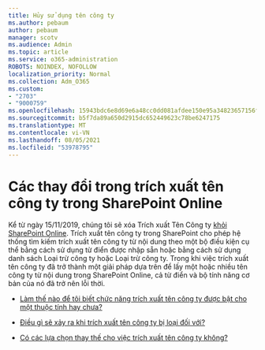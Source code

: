 ```yaml
---
title: Hủy sử dụng tên công ty
ms.author: pebaum
author: pebaum
manager: scotv
ms.audience: Admin
ms.topic: article
ms.service: o365-administration
ROBOTS: NOINDEX, NOFOLLOW
localization_priority: Normal
ms.collection: Adm_O365
ms.custom:
- "2703"
- "9000759"
ms.openlocfilehash: 15943bdc6e8d69e6a48cc0dd081afdee150e95a34823657156fd9abe111824d5
ms.sourcegitcommit: b5f7da89a650d2915dc652449623c78be6247175
ms.translationtype: MT
ms.contentlocale: vi-VN
ms.lasthandoff: 08/05/2021
ms.locfileid: "53978795"
---
```

# <a name="changes-to-company-name-extraction-in-sharepoint-online"></a>Các thay đổi trong trích xuất tên công ty trong SharePoint Online

Kể từ ngày 15/11/2019, chúng tôi sẽ xóa Trích xuất Tên Công ty [khỏi SharePoint Online](https://docs.microsoft.com/sharepoint/changes-to-company-name-extraction-in-sharepoint-online). Trích xuất tên công ty trong SharePoint cho phép hệ thống tìm kiếm trích xuất tên công ty từ nội dung theo một bộ điều kiện cụ thể bằng cách sử dụng từ điển được nhập sẵn hoặc bằng cách sử dụng danh sách Loại trừ công ty hoặc Loại trừ công ty. Trong khi việc trích xuất tên công ty đã trở thành một giải pháp dựa trên để lấy một hoặc nhiều tên công ty từ nội dung trong SharePoint Online, cả từ điển và bộ tính năng cơ bản của nó đã trở nên lỗi thời.

- [Làm thế nào để tôi biết chức năng trích xuất tên công ty được bật cho một thuộc tính hay chưa?](https://docs.microsoft.com/sharepoint/changes-to-company-name-extraction-in-sharepoint-online#how-do-i-know-if-company-name-extraction-is-enabled-for-a-property)

- [Điều gì sẽ xảy ra khi trích xuất tên công ty bị loại đối với?](https://docs.microsoft.com/sharepoint/changes-to-company-name-extraction-in-sharepoint-online#what-happens-when-company-name-extraction-is-deprecated) 

- [Có các lựa chọn thay thế cho việc trích xuất tên công ty không?](https://docs.microsoft.com/sharepoint/changes-to-company-name-extraction-in-sharepoint-online#are-there-alternatives-to-company-name-extraction) 